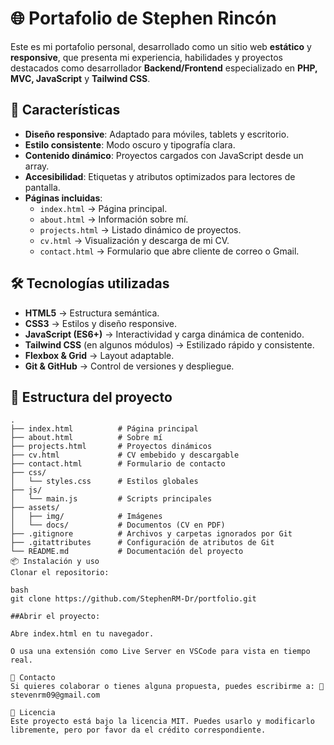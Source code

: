 # 🌐 Portafolio de Stephen Rincón

Este es mi portafolio personal, desarrollado como un sitio web **estático** y **responsive**, que presenta mi experiencia, habilidades y proyectos destacados como desarrollador **Backend/Frontend** especializado en **PHP, MVC, JavaScript** y **Tailwind CSS**.

## 🚀 Características

- **Diseño responsive**: Adaptado para móviles, tablets y escritorio.
- **Estilo consistente**: Modo oscuro y tipografía clara.
- **Contenido dinámico**: Proyectos cargados con JavaScript desde un array.
- **Accesibilidad**: Etiquetas y atributos optimizados para lectores de pantalla.
- **Páginas incluidas**:
  - `index.html` → Página principal.
  - `about.html` → Información sobre mí.
  - `projects.html` → Listado dinámico de proyectos.
  - `cv.html` → Visualización y descarga de mi CV.
  - `contact.html` → Formulario que abre cliente de correo o Gmail.

## 🛠️ Tecnologías utilizadas

- **HTML5** → Estructura semántica.
- **CSS3** → Estilos y diseño responsive.
- **JavaScript (ES6+)** → Interactividad y carga dinámica de contenido.
- **Tailwind CSS** (en algunos módulos) → Estilizado rápido y consistente.
- **Flexbox & Grid** → Layout adaptable.
- **Git & GitHub** → Control de versiones y despliegue.

## 📂 Estructura del proyecto

```plaintext
.
├── index.html          # Página principal
├── about.html          # Sobre mí
├── projects.html       # Proyectos dinámicos
├── cv.html             # CV embebido y descargable
├── contact.html        # Formulario de contacto
├── css/
│   └── styles.css      # Estilos globales
├── js/
│   └── main.js         # Scripts principales
├── assets/
│   ├── img/            # Imágenes
│   └── docs/           # Documentos (CV en PDF)
├── .gitignore          # Archivos y carpetas ignorados por Git
├── .gitattributes      # Configuración de atributos de Git
└── README.md           # Documentación del proyecto
📦 Instalación y uso
Clonar el repositorio:

bash
git clone https://github.com/StephenRM-Dr/portfolio.git

##Abrir el proyecto:

Abre index.html en tu navegador.

O usa una extensión como Live Server en VSCode para vista en tiempo real.

📧 Contacto
Si quieres colaborar o tienes alguna propuesta, puedes escribirme a: 📩 stevenrm09@gmail.com

📜 Licencia
Este proyecto está bajo la licencia MIT. Puedes usarlo y modificarlo libremente, pero por favor da el crédito correspondiente.
